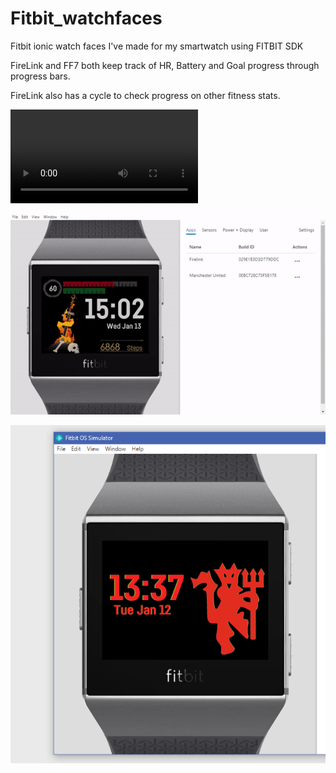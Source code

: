 # Fitbit_watchfaces


Fitbit ionic watch faces I've made for my smartwatch using FITBIT SDK

FireLink and FF7 both keep track of HR, Battery and Goal progress through progress bars.

FireLink also has a cycle to check progress on other fitness stats. 



![FinalFantasy](FinalFF7_watch/ff7Video.mp4)

![FireLink](Firelink/firelink.gif)

![MUFC Watch](MUFC_Watch/MUFC_Preview.png)
